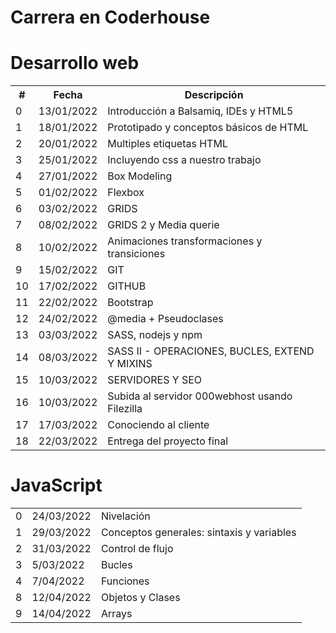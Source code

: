 # Carrera en Coderhouse

<h1>Desarrollo web</h1>
<table>
  <tr>
    <th>#</th>
    <th>Fecha</th>
    <th>Descripción</th>
  </tr>
    <td>0</td>
    <td>13/01/2022</td>
    <td>Introducción a Balsamiq, IDEs y HTML5</td>
  </tr>
  <tr>
    <td>1</td>
    <td>18/01/2022</td>
    <td>Prototipado y conceptos básicos de HTML</td>
  </tr>
  <tr>
    <td>2</td>
    <td>20/01/2022</td>
    <td>Multiples etiquetas HTML</td>
  </tr>
    <td>3</td>
    <td>25/01/2022</td>
    <td>Incluyendo css a nuestro trabajo</td>
  </tr>
  </tr>
    <td>4</td>
    <td>27/01/2022</td>
    <td>Box Modeling</td>
  </tr>
  </tr>
    <td>5</td>
    <td>01/02/2022</td>
    <td>Flexbox</td>
  </tr>
  </tr>
    <td>6</td>
    <td>03/02/2022</td>
    <td>GRIDS</td>
  </tr>
  </tr>
    <td>7</td>
    <td>08/02/2022</td>
    <td>GRIDS 2 y Media querie</td>
  </tr>
  </tr>
    <td>8</td>
    <td>10/02/2022</td>
    <td>Animaciones transformaciones y transiciones</td>
  </tr>
  </tr>
    <td>9</td>
    <td>15/02/2022</td>
    <td>GIT</td>
  </tr>
  </tr>
    <td>10</td>
    <td>17/02/2022</td>
    <td>GITHUB</td>
  </tr>
  </tr>
    <td>11</td>
    <td>22/02/2022</td>
    <td>Bootstrap</td>
  </tr>
  </tr>
    <td>12</td>
    <td>24/02/2022</td>
    <td>@media + Pseudoclases</td>
  </tr>
  </tr>
    <td>13</td>
    <td>03/03/2022</td>
    <td>SASS, nodejs y npm</td>
  </tr>
  </tr>
    <td>14</td>
    <td>08/03/2022</td>
    <td>SASS II - OPERACIONES, BUCLES, EXTEND Y MIXINS</td>
  </tr>
  </tr>
    <td>15</td>
    <td>10/03/2022</td>
    <td>SERVIDORES Y SEO</td>
  </tr>
  </tr>
    <td>16</td>
    <td>10/03/2022</td>
    <td>Subida al servidor 000webhost usando Filezilla</td>
  </tr>
  </tr>
    <td>17</td>
    <td>17/03/2022</td>
    <td>Conociendo al cliente</td>
  </tr>
  </tr>
    <td>18</td>
    <td>22/03/2022</td>
    <td>Entrega del proyecto final</td>
  </tr>
</table>
<h1>JavaScript</h1>
<table>
  </tr>
    <td>0</td>
    <td>24/03/2022</td>
    <td>Nivelación</td>
  </tr>
  </tr>
    <td>1</td>
    <td>29/03/2022</td>
    <td>Conceptos generales: sintaxis y variables</td>
  </tr>
  </tr>
    <td>2</td>
    <td>31/03/2022</td>
    <td>Control de flujo</td>
  </tr>
  </tr>
    <td>3</td>
    <td>5/03/2022</td>
    <td>Bucles</td>
  </tr>
  </tr>
    <td>4</td>
    <td>7/04/2022</td>
    <td>Funciones</td>
  </tr>
  </tr>
    <td>8</td>
    <td>12/04/2022</td>
    <td>Objetos y Clases</td>
  </tr>
  </tr>
    <td>9</td>
    <td>14/04/2022</td>
    <td>Arrays</td>
  </tr>
</table>